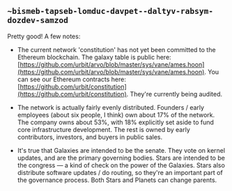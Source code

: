 ## `~bismeb-tapseb-lomduc-davpet--daltyv-rabsym-dozdev-samzod`
Pretty good! A few notes:

- The current network 'constitution' has not yet been committed to the Ethereum blockchain. The galaxy table is public here: [https://github.com/urbit/arvo/blob/master/sys/vane/ames.hoon](https://github.com/urbit/arvo/blob/master/sys/vane/ames.hoon). You can see our Ethereum contracts here: [https://github.com/urbit/constitution](https://github.com/urbit/constitution). They're currently being audited.

- The network is actually fairly evenly distributed. Founders / early employees (about six people, I think) own about 17% of the network. The company owns about 53%, with 18% explicitly set aside to fund core infrastructure development. The rest is owned by early contributors, investors, and buyers in public sales. 

- It's true that Galaxies are intended to be the senate. They vote on kernel updates, and are the primary governing bodies. Stars are intended to be the congress — a kind of check on the power of the Galaxies. Stars also distribute software updates / do routing, so they're an important part of the governance process. Both Stars and Planets can change parents.